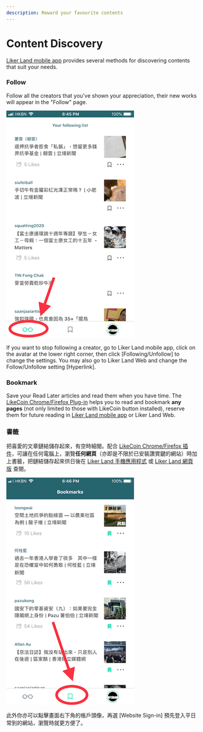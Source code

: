```yaml
---
description: Reward your favourite contents
---
```


# Content Discovery

[Liker Land mobile app](https://docs.like.co/user-guide/liker-land/liker-land-mobile-app) provides several methods for discovering contents that suit your needs.

### **Follow**

Follow all the creators that you've shown your appreciation, their new works will appear in the "Follow" page.  


![Follow function](../../.gitbook/assets/img_0815.jpg)

If you want to stop following a creator, go to Liker Land mobile app, click on the avatar at the lower right corner, then click \[Following/Unfollow\] to change the settings. You may also go to Liker Land Web and change the Follow/Unfollow setting \[Hyperlink\].

### **Bookmark**

Save your Read Later articles and read them when you have time. The [LikeCoin Chrome/Firefox Plug-in](https://docs.like.co/user-guide/likecoin-plugin/liker-land-browser-extension) helps you to read and bookmark **any pages** \(not only limited to those with LikeCoin button installed\), reserve them for future reading in [Liker Land mobile app](https://docs.like.co/user-guide/liker-land/liker-land-mobile-app) or Liker Land Web.





### 書籤

把喜愛的文章鏈結儲存起來，有空時細閱。配合 [LikeCoin Chrome/Firefox 插件](https://docs.like.co/v/zh/user-guide/likecoin-plugin/liker-land-browser-extension)，可讓在任何電腦上，瀏覽**任何網頁**（亦即是不限於已安裝讚賞鍵的網站）時加上書籤，把鏈結儲存起來供日後在 [Liker Land 手機應用程式](https://docs.like.co/v/zh/user-guide/liker-land/liker-land-mobile-app) 或 [Liker Land 網頁版](https://docs.like.co/v/zh/user-guide/liker-land/liker-land-web) 查閱。

![](../../.gitbook/assets/img_0816.jpg)

此外你亦可以點擊畫面右下角的帳戶頭像，再選 \[Website Sign-in\] 預先登入平日常到的網站，瀏覽時就更方便了。

